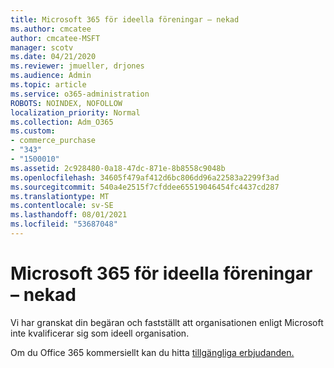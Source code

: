 ```yaml
---
title: Microsoft 365 för ideella föreningar – nekad
ms.author: cmcatee
author: cmcatee-MSFT
manager: scotv
ms.date: 04/21/2020
ms.reviewer: jmueller, drjones
ms.audience: Admin
ms.topic: article
ms.service: o365-administration
ROBOTS: NOINDEX, NOFOLLOW
localization_priority: Normal
ms.collection: Adm_O365
ms.custom:
- commerce_purchase
- "343"
- "1500010"
ms.assetid: 2c928480-0a18-47dc-871e-8b8558c9048b
ms.openlocfilehash: 34605f479af412d6bc806dd96a22583a2299f3ad
ms.sourcegitcommit: 540a4e2515f7cfddee65519046454fc4437cd287
ms.translationtype: MT
ms.contentlocale: sv-SE
ms.lasthandoff: 08/01/2021
ms.locfileid: "53687048"
---
```

# <a name="microsoft-365-for-nonprofits---declined"></a>Microsoft 365 för ideella föreningar – nekad

Vi har granskat din begäran och fastställt att organisationen enligt Microsoft inte kvalificerar sig som ideell organisation.
  
Om du Office 365 kommersiellt kan du hitta [tillgängliga erbjudanden.](https://portal.office.com/AdminPortal/Home)
